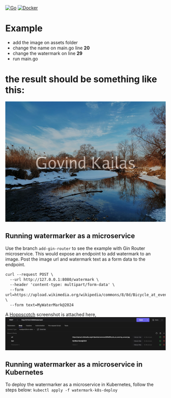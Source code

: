 [![Go](https://github.com/govindkailas/go-watermark/actions/workflows/go.yml/badge.svg)](https://github.com/govindkailas/go-watermark/actions/workflows/go.yml)
[![Docker](https://github.com/govindkailas/go-watermark/actions/workflows/docker-publish.yml/badge.svg?branch=main)](https://github.com/govindkailas/go-watermark/actions/workflows/docker-publish.yml)

# Example

- add the image on assets folder
- change the name on main.go line **20**
- change the watermark on line **29**
- run main.go

# the result should be something like this:

![Example](image-with-overlay.jpg?raw=true)

## Running watermarker as a microservice
Use the branch `add-gin-router` to see the example with Gin Router microservice. This would expose an endpoint to add watermark to an image. 
Post the image url and watermark text as a form data to the endpoint.

```
curl --request POST \
  --url http://127.0.0.1:8080/watermark \
  --header 'content-type: multipart/form-data' \
  --form url=https://upload.wikimedia.org/wikipedia/commons/8/8d/Bicycle_at_evening_sunset.jpg \
  --form text=MyWaterMark@2024
```

A [Hoppscotch](https://hoppscotch.io) screenshot is attached here, 
![post form](watermark-form-data.jpg?raw=true)

## Running watermarker as a microservice in Kubernetes
To deploy the watermarker as a microservice in Kubernetes, follow the steps below:
`kubectl apply -f watermark-k8s-deploy`